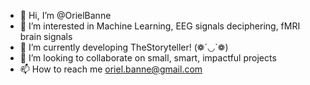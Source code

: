 - 👋 Hi, I’m @OrielBanne
- 👀 I’m interested in Machine Learning, EEG signals deciphering, fMRI brain signals
- 🌱 I’m currently developing TheStoryteller! (❁´◡`❁)
- 💞️ I’m looking to collaborate on small, smart, impactful projects
- 📫 How to reach me oriel.banne@gmail.com

<!---
OrielBanne/OrielBanne is a ✨ special ✨ repository because its `README.md` (this file) appears on your GitHub profile.
You can click the Preview link to take a look at your changes.
--->
